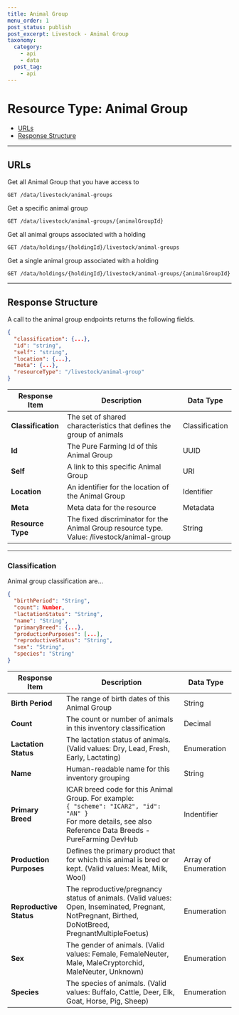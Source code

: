 ```yaml
---
title: Animal Group
menu_order: 1
post_status: publish
post_excerpt: Livestock - Animal Group
taxonomy:
  category:
    - api
    - data
  post_tag:
    - api
---
```


# Resource Type: Animal Group

- [URLs](#urls)
- [Response Structure](#response-structure)

---

## URLs

Get all Animal Group that you have access to

```
GET /data/livestock/animal-groups
```

Get a specific animal group

```
GET /data/livestock/animal-groups/{animalGroupId}
```

Get all animal groups associated with a holding

```
GET /data/holdings/{holdingId}/livestock/animal-groups
```

Get a single animal group associated with a holding

```
GET /data/holdings/{holdingId}/livestock/animal-groups/{animalGroupId}
```

---

## Response Structure

A call to the animal group endpoints returns the following fields.

```json
{
  "classification": {...},
  "id": "string",
  "self": "string",
  "location": {...},
  "meta": {...},
  "resourceType": "/livestock/animal-group"
}
```

| Response Item      | Description                                                                                    | Data Type      |
| ------------------ | ---------------------------------------------------------------------------------------------- | -------------- |
| **Classification** | The set of shared characteristics that defines the group of animals                            | Classification |
| **Id**             | The Pure Farming Id of this Animal Group                                                       | UUID           |
| **Self**           | A link to this specific Animal Group                                                           | URI            |
| **Location**       | An identifier for the location of the Animal Group                                             | Identifier     |
| **Meta**           | Meta data for the resource                                                                     | Metadata       |
| **Resource Type**  | The fixed discriminator for the Animal Group resource type.<br/>Value: /livestock/animal-group | String         |

---

### Classification

Animal group classification are...

```json
{
  "birthPeriod": "String",
  "count": Number,
  "lactationStatus": "String",
  "name": "String",
  "primaryBreed": {...},
  "productionPurposes": [...],
  "reproductiveStatus": "String",
  "sex": "String",
  "species": "String"
}
```

| Response Item           | Description                                                                                                                                                           | Data Type            |
| ----------------------- | --------------------------------------------------------------------------------------------------------------------------------------------------------------------- | -------------------- |
| **Birth Period**        | The range of birth dates of this Animal Group                                                                                                                         | String               |
| **Count**               | The count or number of animals in this inventory classification                                                                                                       | Decimal              |
| **Lactation Status**    | The lactation status of animals. (Valid values: Dry, Lead, Fresh, Early, Lactating)                                                                                   | Enumeration          |
| **Name**                | Human-readable name for this inventory grouping                                                                                                                       | String               |
| **Primary Breed**       | ICAR breed code for this Animal Group. For example:<br/>`{ "scheme": "ICAR2", "id": "AN" }`<br/>For more details, see also Reference Data Breeds - PureFarming DevHub | Indentifier          |
| **Production Purposes** | Defines the primary product that for which this animal is bred or kept. (Valid values: Meat, Milk, Wool)                                                              | Array of Enumeration |
| **Reproductive Status** | The reproductive/pregnancy status of animals. (Valid values: Open, Inseminated, Pregnant, NotPregnant, Birthed, DoNotBreed, PregnantMultipleFoetus)                   | Enumeration          |
| **Sex**                 | The gender of animals. (Valid values: Female, FemaleNeuter, Male, MaleCryptorchid, MaleNeuter, Unknown)                                                               | Enumeration          |
| **Species**             | The species of animals. (Valid values: Buffalo, Cattle, Deer, Elk, Goat, Horse, Pig, Sheep)                                                                           | Enumeration          |
